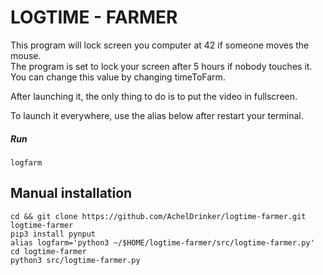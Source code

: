 # LOGTIME - FARMER

This program will lock screen you computer at 42 if someone moves the mouse.  
The program is set to lock your screen after 5 hours if nobody touches it. You can change this value by changing timeToFarm.

After launching it, the only thing to do is to put the video in fullscreen.

To launch it everywhere, use the alias below after restart your terminal.

##### Run

```
logfarm
```

## Manual installation

```
cd && git clone https://github.com/AchelDrinker/logtime-farmer.git logtime-farmer
pip3 install pynput
alias logfarm='python3 ~/$HOME/logtime-farmer/src/logtime-farmer.py'
cd logtime-farmer
python3 src/logtime-farmer.py
```

